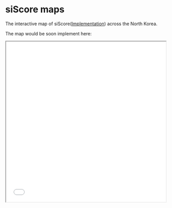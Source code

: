 # siScore maps
The interactive map of siScore([Implementation](https://github.com/DonghyunAhn/development-measure)) across the North Korea.  

The map would be soon implement here:  

<iframe src="Ithaca-map.html" height="500" width="500"></iframe>  
